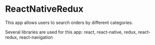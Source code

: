 # ReactNativeRedux
This app allows users to search orders by different categories.

Several libraries are used for this app: react, react-native, redux, react-redux, react-navigation